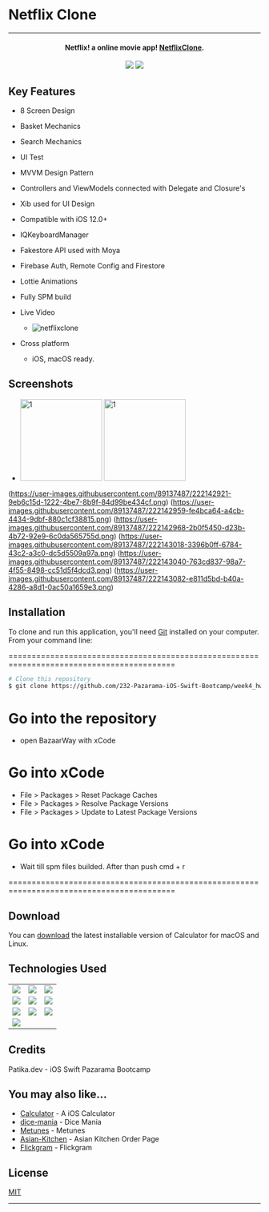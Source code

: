 # Netflix Clone

<hr>
<h4 align="center">Netflix! a online movie app! <a href="https://github.com/omernyr/Netflix-Clone" target="_blank">NetflixClone</a>.</h4>

<p align="center">
  <img src="https://img.shields.io/github/commit-activity/y/omernyr/Netflix-Clone">
  <img src="https://img.shields.io/github/license/omernyr/Netflix-Clone">
</p>

## Key Features

* 8 Screen Design
* Basket Mechanics
* Search Mechanics
* UI Test
* MVVM Design Pattern
* Controllers and ViewModels connected with Delegate and Closure's
* Xib used for UI Design
* Compatible with iOS 12.0+
* IQKeyboardManager
* Fakestore API used with Moya
* Firebase Auth, Remote Config and Firestore
* Lottie Animations
* Fully SPM build
* Live Video
  - ![netflixclone](https://user-images.githubusercontent.com/89137487/222142185-5043dba9-35c0-4080-8a08-a67df49384df.gif)



* Cross platform
  - iOS, macOS ready.

## Screenshots
- <img width="163" alt="1" src="https://user-images.githubusercontent.com/89137487/222143082-e811d5bd-b40a-4286-a8d1-0ac50a1659e3.png"> <img width="163" alt="1" src="https://user-images.githubusercontent.com/89137487/222143082-e811d5bd-b40a-4286-a8d1-0ac50a1659e3.png">

(https://user-images.githubusercontent.com/89137487/222142921-9eb6c15d-1222-4be7-8b9f-84d99be434cf.png)
(https://user-images.githubusercontent.com/89137487/222142959-fe4bca64-a4cb-4434-9dbf-880c1cf38815.png)
(https://user-images.githubusercontent.com/89137487/222142968-2b0f5450-d23b-4b72-92e9-6c0da565755d.png)
(https://user-images.githubusercontent.com/89137487/222143018-3396b0ff-6784-43c2-a3c0-dc5d5509a97a.png)
(https://user-images.githubusercontent.com/89137487/222143040-763cd837-98a7-4f55-8498-cc51d5f4dcd3.png)
(https://user-images.githubusercontent.com/89137487/222143082-e811d5bd-b40a-4286-a8d1-0ac50a1659e3.png)




## Installation

To clone and run this application, you'll need [Git](https://git-scm.com) installed on your computer. From your command line:

==========================================================================================
 ```bash
 # Clone this repository
 $ git clone https://github.com/232-Pazarama-iOS-Swift-Bootcamp/week4_hw4-asimcanyagiz
 ```
 # Go into the repository
 - open BazaarWay with xCode
 
 # Go into xCode
 - File > Packages > Reset Package Caches
 - File > Packages > Resolve Package Versions
 - File > Packages > Update to Latest Package Versions
 
 # Go into xCode
 - Wait till spm files builded. After than push cmd + r
 
==========================================================================================


## Download

You can [download](https://github.com/asimcanyagiz/BazaarWay) the latest installable version of Calculator for macOS and Linux.

## Technologies Used

<table style"float:right;">
  <tr>
    <td><img src="https://img.shields.io/badge/Swift-FA7343?style=for-the-badge&logo=swift&logoColor=white"/></td>
    <td><img src="https://img.shields.io/badge/Xcode-007ACC?style=for-the-badge&logo=Xcode&logoColor=white"></td>
    <td><img src="https://img.shields.io/badge/UIKit-043b5c?style=for-the-badge&logo=swift&logoColor=white"></td>
  </tr>
  <tr>
    <td><img src="https://img.shields.io/badge/GitHub-100000?style=for-the-badge&logo=github&logoColor=white"/></td>
    <td><img src="https://img.shields.io/badge/GIT-E44C30?style=for-the-badge&logo=git&logoColor=white"/></td>
    <td><img src="https://img.shields.io/badge/firebase-ffca28?style=for-the-badge&logo=firebase&logoColor=red"/></td>
  </tr>
  <tr>
    <td><img src="https://img.shields.io/badge/IQKeyboardManager-298D46?style=for-the-badge&logoColor=white"/></td>
    <td><img src="https://img.shields.io/badge/moya-cf2f74?style=for-the-badge&logoColor=red"/></td>
    <td><img src="https://img.shields.io/badge/KingFisher-5091CD?style=for-the-badge&&logoColor=white"/></td>
  </tr>
  <tr>
    <td><img src="https://img.shields.io/badge/Auto_Layout-fbc093?style=for-the-badge&logo=swift&logoColor=white"/></td>
  </tr>
</table>

## Credits

Patika.dev - iOS Swift Pazarama Bootcamp

## You may also like...

- [Calculator](https://github.com/asimcanyagiz/iOS-Bootcamp-Week1) - A iOS Calculator
- [dice-mania](https://github.com/asimcanyagiz/dice-mania) - Dice Mania
- [Metunes](https://github.com/asimcanyagiz/Metunes) - Metunes
- [Asian-Kitchen](https://github.com/asimcanyagiz/asian-kitchen) - Asian Kitchen Order Page
- [Flickgram](https://github.com/asimcanyagiz/Flickgram) - Flickgram

## License

[MIT](https://choosealicense.com/licenses/mit)

---
